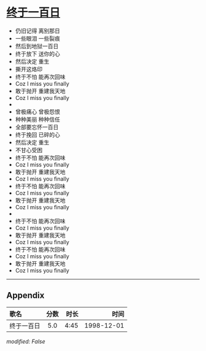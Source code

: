 # [终于一百日](https://music.163.com/song?id=67700)

* 仍旧记得 离别那日
* 一些眼泪 一些裂痕
* 然后到地狱一百日
* 终于放下 送你的心
* 然后决定 重生
* 撕开这烙印
* 终于不怕 能再次回味
* Coz I miss you finally
* 敢于抛开 重建我天地
* Coz I miss you finally
* 
* 曾极痛心 曾极怨恨
* 种种美丽 种种信任
* 全部要忘怀一百日
* 终于挽回 已碎的心
* 然后决定 重生
* 不甘心受困
* 终于不怕 能再次回味
* Coz I miss you finally
* 敢于抛开 重建我天地
* Coz I miss you finally
* 终于不怕 能再次回味
* Coz I miss you finally
* 敢于抛开 重建我天地
* Coz I miss you finally
* 
* 终于不怕 能再次回味
* Coz I miss you finally
* 敢于抛开 重建我天地
* Coz I miss you finally
* 终于不怕 能再次回味
* Coz I miss you finally
* 敢于抛开 重建我天地
* Coz I miss you finally


---

## Appendix

|歌名|分数|时长|时间|
|:---|:---:|---:|---:|
|终于一百日|5.0|4:45|1998-12-01

*modified: False*